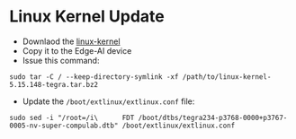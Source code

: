 # Linux Kernel Update

* Downlaod the [linux-kernel](https://drive.google.com/file/d/1e-p03dBWi3636tL5eNun_2lCZ_xNnW4S/view?usp=drive_link)
* Copy it to the Edge-AI device
* Issue this command:
```
sudo tar -C / --keep-directory-symlink -xf /path/to/linux-kernel-5.15.148-tegra.tar.bz2
```
* Update the ``/boot/extlinux/extlinux.conf`` file:
```
sudo sed -i "/root=/i\      FDT /boot/dtbs/tegra234-p3768-0000+p3767-0005-nv-super-compulab.dtb" /boot/extlinux/extlinux.conf
```
